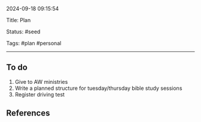 2024-09-18 09:15:54

Title: Plan

Status: #seed

Tags: #plan #personal 

---
## To do
1. Give to AW ministries
2. Write a planned structure for tuesday/thursday bible study sessions
3. Register driving test

















## References
